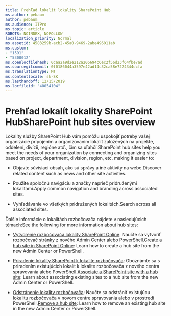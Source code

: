 ```yaml
---
title: Prehľad lokalít lokality SharePoint Hub
ms.author: pebaum
author: pebaum
ms.audience: ITPro
ms.topic: article
ROBOTS: NOINDEX, NOFOLLOW
localization_priority: Normal
ms.assetid: 4583259b-acb2-45a0-9469-2abe496011ab
ms.custom:
- "1591"
- "5300012"
ms.openlocfilehash: 0caa2a9d2e212a206694c6ec2f56d23f64fbe7ad
ms.sourcegitcommit: 0f0186044a3597e42ad14c32ca58e7224344dcfa
ms.translationtype: MT
ms.contentlocale: sk-SK
ms.lasthandoff: 12/15/2019
ms.locfileid: "40054104"
---
```

# <a name="sharepoint-hub-sites-overview"></a><span data-ttu-id="664d2-102">Prehľad lokalít lokality SharePoint Hub</span><span class="sxs-lookup"><span data-stu-id="664d2-102">SharePoint hub sites overview</span></span>

<span data-ttu-id="664d2-103">Lokality služby SharePoint Hub vám pomôžu uspokojiť potreby vašej organizácie pripojením a organizovaním lokalít založených na projekte, oddelení, divízii, regióne atď., čím sa uľahčí:</span><span class="sxs-lookup"><span data-stu-id="664d2-103">SharePoint hub sites help you meet the needs of your organization by connecting and organizing sites based on project, department, division, region, etc. making it easier to:</span></span>

- <span data-ttu-id="664d2-104">Objavte súvisiaci obsah, ako sú správy a iné aktivity na webe.</span><span class="sxs-lookup"><span data-stu-id="664d2-104">Discover related content such as news and other site activities.</span></span>

- <span data-ttu-id="664d2-105">Použite spoločnú navigáciu a značky naprieč pridruženými lokalitami.</span><span class="sxs-lookup"><span data-stu-id="664d2-105">Apply common navigation and branding across associated sites.</span></span> 

- <span data-ttu-id="664d2-106">Vyhľadávanie vo všetkých pridružených lokalitách.</span><span class="sxs-lookup"><span data-stu-id="664d2-106">Search across all associated sites.</span></span>

<span data-ttu-id="664d2-107">Ďalšie informácie o lokalitách rozbočovača nájdete v nasledujúcich témach:</span><span class="sxs-lookup"><span data-stu-id="664d2-107">See the following for more information about hub sites:</span></span>
- <span data-ttu-id="664d2-108">[Vytvorenie rozbočovača lokality SharePoint Online](https://docs.microsoft.com/sharepoint/create-hub-site): Naučte sa vytvoriť rozbočovač stránky z nového Admin Center alebo PowerShell.</span><span class="sxs-lookup"><span data-stu-id="664d2-108">[Create a hub site in SharePoint Online](https://docs.microsoft.com/sharepoint/create-hub-site): Learn how to create a hub site from the new Admin Center or PowerShell.</span></span>

- <span data-ttu-id="664d2-109">[Priradenie lokality SharePoint k lokalite rozbočovača](https://support.office.com/article/associate-a-sharepoint-site-with-a-hub-site-ae0009fd-af04-4d3d-917d-88edb43efc05): Oboznámte sa s priradením existujúcich lokalít k lokalite rozbočovača z nového centra spravovania alebo PowerShell.</span><span class="sxs-lookup"><span data-stu-id="664d2-109">[Associate a SharePoint site with a hub site](https://support.office.com/article/associate-a-sharepoint-site-with-a-hub-site-ae0009fd-af04-4d3d-917d-88edb43efc05): Learn about associating existing sites to a hub site from the new Admin Center or PowerShell.</span></span>

- <span data-ttu-id="664d2-110">[Odstránenie lokality rozbočovača](https://docs.microsoft.com/sharepoint/remove-hub-site): Naučte sa odstrániť existujúcu lokalitu rozbočovača v novom centre spravovania alebo v prostredí PowerShell.</span><span class="sxs-lookup"><span data-stu-id="664d2-110">[Remove a hub site](https://docs.microsoft.com/sharepoint/remove-hub-site): Learn how to remove an existing hub site in the new Admin Center or PowerShell.</span></span>

